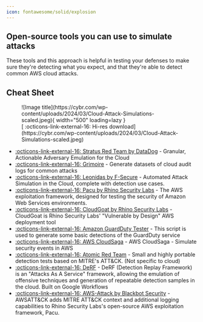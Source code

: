```yaml
---
icon: fontawesome/solid/explosion
---
```


## Open-source tools you can use to simulate attacks

These tools and this approach is helpful in testing your defenses to make sure they're detecting what you expect, and that they're able to detect common AWS cloud attacks.

## Cheat Sheet
<figure markdown>
  ![Image title](https://cybr.com/wp-content/uploads/2024/03/Cloud-Attack-Simulations-scaled.jpeg){ width="500" loading=lazy }
    <figcaption>[ :octicons-link-external-16: Hi-res download](https://cybr.com/wp-content/uploads/2024/03/Cloud-Attack-Simulations-scaled.jpeg)</figcaption>
</figure>


- [ :octicons-link-external-16: Stratus Red Team by DataDog](https://github.com/DataDog/stratus-red-team/tree/main) - Granular, Actionable Adversary Emulation for the Cloud
- [ :octicons-link-external-16: Grimoire](https://github.com/dataDog/grimoire) - Generate datasets of cloud audit logs for common attacks
- [ :octicons-link-external-16: Leonidas by F-Secure](https://github.com/WithSecureLabs/leonidas) - Automated Attack Simulation in the Cloud, complete with detection use cases.
- [ :octicons-link-external-16: Pacu by Rhino Security Labs](https://github.com/RhinoSecurityLabs/pacu) - The AWS exploitation framework, designed for testing the security of Amazon Web Services environments.
- [ :octicons-link-external-16: CloudGoat by Rhino Security Labs](https://github.com/RhinoSecurityLabs/cloudgoat) - CloudGoat is Rhino Security Labs' "Vulnerable by Design" AWS deployment tool
- [ :octicons-link-external-16: Amazon GuardDuty Tester](https://github.com/awslabs/amazon-guardduty-tester) - This script is used to generate some basic detections of the GuardDuty service
- [ :octicons-link-external-16: AWS CloudSaga](https://github.com/awslabs/aws-cloudsaga) - AWS CloudSaga - Simulate security events in AWS
- [ :octicons-link-external-16: Atomic Red Team](https://github.com/redcanaryco/atomic-red-team) - Small and highly portable detection tests based on MITRE's ATT&CK. (Not specific to cloud)
- [ :octicons-link-external-16: DeRF](https://github.com/vectra-ai-research/derf) - DeRF (Detection Replay Framework) is an "Attacks As A Service" framework, allowing the emulation of offensive techniques and generation of repeatable detection samples in the cloud. Built on Google Workflows
- [ :octicons-link-external-16: AWS-Attack by Blackbot Security](https://github.com/blackbotsecurity/AWS-Attack) - AWSATT&CK adds MITRE ATT&CK context and additional logging capabilities to Rhino Security Labs's open-source AWS exploitation framework, Pacu.